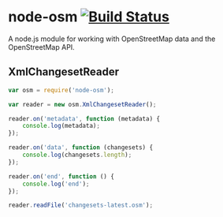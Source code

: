 node-osm [![Build Status](https://travis-ci.org/cschwarz/node-osm.svg?branch=master)](https://travis-ci.org/cschwarz/node-osm)
========

A node.js module for working with OpenStreetMap data and the OpenStreetMap API.

XmlChangesetReader
------------------

```javascript
var osm = require('node-osm');

var reader = new osm.XmlChangesetReader();

reader.on('metadata', function (metadata) {
    console.log(metadata);    
});

reader.on('data', function (changesets) {
    console.log(changesets.length);
});

reader.on('end', function () {
    console.log('end');
});

reader.readFile('changesets-latest.osm');
```
